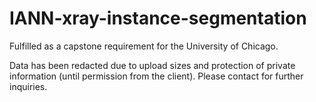 # IANN-xray-instance-segmentation
Fulfilled as a capstone requirement for the University of Chicago.

Data has been redacted due to upload sizes and protection of private information (until permission from the client). Please contact for further inquiries.

